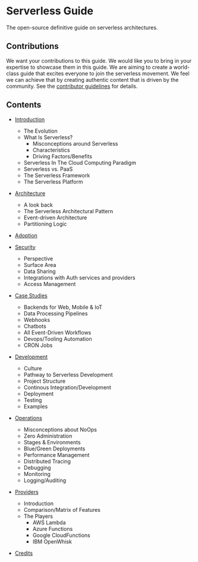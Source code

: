 # Serverless Guide

The open-source definitive guide on serverless architectures.

## Contributions

We want your contributions to this guide. We would like you to bring in your expertise to showcase them in this guide. We are aiming to create a world-class guide that excites everyone to join the serverless movement. We feel we can achieve that by creating authentic content that is driven by the community. See the [contributor guidelines](./CONTRIBUTING.md) for details.

## Contents

* [Introduction](./introduction.md)
    * The Evolution
    * What Is Serverless?
        * Misconceptions around Serverless
        * Characteristics
        * Driving Factors/Benefits
    * Serverless In The Cloud Computing Paradigm
    * Serverless vs. PaaS
    * The Serverless Framework
    * The Serverless Platform
      
* [Architecture](./architecture.md)
    * A look back
    * The Serverless Architectural Pattern
    * Event-driven Architecture
    * Partitioning Logic

* [Adoption](./adoption.md)

* [Security](./security.md)
    * Perspective
    * Surface Area
    * Data Sharing 
    * Integrations with Auth services and providers
    * Access Management

* [Case Studies](./case_studies/index.md)
    * Backends for Web, Mobile & IoT
    * Data Processing Pipelines
    * Webhooks
    * Chatbots
    * All Event-Driven Workflows
    * Devops/Tooling Automation
    * CRON Jobs

* [Development](./dev/index.md)
    * Culture
    * Pathway to Serverless Development
    * Project Structure
    * Continous Integration/Development
    * Deployment  
    * Testing
    * Examples
    
* [Operations](./ops/index.md)
    * Misconceptions about NoOps
    * Zero Administration    
    * Stages & Environments
    * Blue/Green Deployments
    * Performance Management
    * Distributed Tracing
    * Debugging
    * Monitoring
    * Logging/Auditing

* [Providers](./providers/index.md)
    * Introduction
    * Comparison/Matrix of Features
    * The Players
      * AWS Lambda
      * Azure Functions
      * Google CloudFunctions
      * IBM OpenWhisk

* [Credits](./credits.md)
